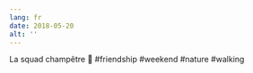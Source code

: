 ```yaml
---
lang: fr
date: 2018-05-20
alt: ''
---
```


La squad champêtre 🌳 #friendship #weekend #nature #walking
